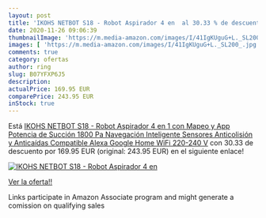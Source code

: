 ```yaml
---
layout: post
title: 'IKOHS NETBOT S18 - Robot Aspirador 4 en  al 30.33 % de descuento'
date: 2020-11-26 09:06:39
thumbnailImage: 'https://m.media-amazon.com/images/I/41IgKUguG+L._SL200_.jpg'
images: [ 'https://m.media-amazon.com/images/I/41IgKUguG+L._SL200_.jpg' ]
comments: true
category: ofertas
author: ring
slug: B07YFXP6J5
description:
actualPrice: 169.95 EUR
comparePrice: 243.95 EUR
inStock: true
---
```


Está [IKOHS NETBOT S18 - Robot Aspirador 4 en 1  con Mapeo y App  Potencia de Succión 1800 Pa  Navegación Inteligente  Sensores Anticolisión y Anticaídas  Compatible Alexa  Google Home  WiFi  220-240 V](https://www.amazon.es/dp/B07YFXP6J5/?tag=tolees-21) con 30.33 de descuento por 169.95 EUR (original: 243.95 EUR) en el siguiente enlace!

[![IKOHS NETBOT S18 - Robot Aspirador 4 en ](https://m.media-amazon.com/images/I/41IgKUguG+L._SL200_.jpg)](https://www.amazon.es/dp/B07YFXP6J5/?tag=tolees-21)

[Ver la oferta!!](https://www.amazon.es/dp/B07YFXP6J5/?tag=tolees-21)

Links participate in Amazon Associate program and might generate a comission on qualifying sales


